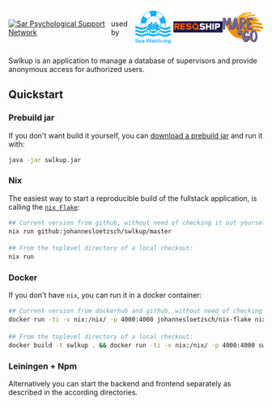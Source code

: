 <div style="display: flex; align-items: center">
  <a href="https://sar-psychosupport.org" target="_blank">
    <img src="./frontend/public/favicon.ico" alt="Sar Psychological Support Network" style="width: 80px"/>
  </a>
  used by
  <a href="https://sea-watch.org" target="_blank">
   <img src="./frontend/public/img/logos/sea_watch_logo.png" alt="Sea-Watch" style="width: 100px"/>
  </a>
  <a href="https://resqship.org" target="_blank">
    <img src="./frontend/public/img/logos/RESQSHIP.png" alt="RESQSHIP" style="width: 120px"/>
  </a>
  <a href="https://mare-go.de" target="_blank">
    <img src="./frontend/public/img/logos/mare_go_logo_2023.png" alt="MARE*GO" style="width: 100px"/>
  </a>
  <br/><br/>
</div>

Swlkup is an application to manage a database of supervisors and provide anonymous access for authorized users.

## Quickstart

### Prebuild jar

If you don't want build it yourself, you can [download a prebuild jar](https://github.com/johannesloetzsch/swlkup/releases/latest) and run it with:

```bash
java -jar swlkup.jar
```

### Nix

The easiest way to start a reproducible build of the fullstack application, is calling the [`nix Flake`](https://nixos.wiki/wiki/Flakes):

```bash
## Current version from github, without need of checking it out yourself:
nix run github:johannesloetzsch/swlkup/master

## From the toplevel directory of a local checkout:
nix run
```

### Docker

If you don't have `nix`, you can run it in a docker container:

```bash
## Current version from dockerhub and github, without need of checking it out yourself:
docker run -ti -v nix:/nix/ -p 4000:4000 johannesloetzsch/nix-flake nix run github:johannesloetzsch/swlkup/master

## From the toplevel directory of a local checkout:
docker build -t swlkup . && docker run -ti -v nix:/nix/ -p 4000:4000 swlkup
```

### Leiningen + Npm

Alternatively you can start the backend and frontend separately as described in the according directories.
